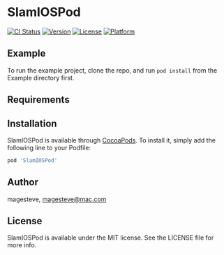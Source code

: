 # SlamIOSPod

[![CI Status](https://img.shields.io/travis/magesteve/SlamIOSPod.svg?style=flat)](https://travis-ci.org/magesteve/SlamIOSPod)
[![Version](https://img.shields.io/cocoapods/v/SlamIOSPod.svg?style=flat)](https://cocoapods.org/pods/SlamIOSPod)
[![License](https://img.shields.io/cocoapods/l/SlamIOSPod.svg?style=flat)](https://cocoapods.org/pods/SlamIOSPod)
[![Platform](https://img.shields.io/cocoapods/p/SlamIOSPod.svg?style=flat)](https://cocoapods.org/pods/SlamIOSPod)

## Example

To run the example project, clone the repo, and run `pod install` from the Example directory first.

## Requirements

## Installation

SlamIOSPod is available through [CocoaPods](https://cocoapods.org). To install
it, simply add the following line to your Podfile:

```ruby
pod 'SlamIOSPod'
```

## Author

magesteve, magesteve@mac.com

## License

SlamIOSPod is available under the MIT license. See the LICENSE file for more info.
